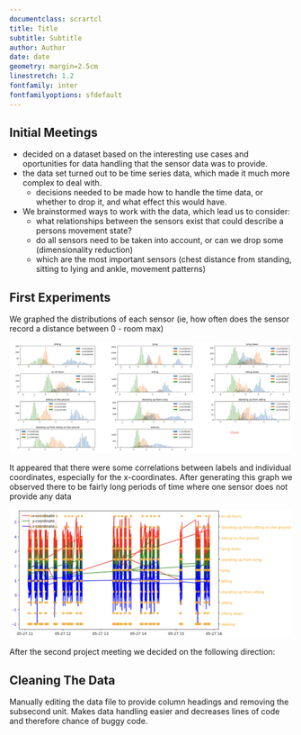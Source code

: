 ```yaml
---
documentclass: scrartcl
title: Title
subtitle: Subtitle
author: Author
date: date
geometry: margin=2.5cm
linestretch: 1.2
fontfamily: inter
fontfamilyoptions: sfdefault
---
```


## Initial Meetings

- decided on a dataset based on the interesting use cases and oportunities for data handling that the sensor data was to provide.
- the data set turned out to be time series data, which made it much more complex to deal with.
    - decisions needed to be made how to handle the time data, or whether to drop it, and what effect this would have. 
- We brainstormed ways to work with the data, which lead us to consider:
    - what relationships between the sensors exist that could describe a persons movement state?
    - do all sensors need to be taken into account, or can we drop some (dimensionality reduction)
    - which are the most important sensors (chest distance from standing, sitting to lying and ankle, movement patterns)

## First Experiments

We graphed the distributions of each sensor (ie, how often does the sensor record a distance between 0 - room max)

![ml-davide-sensordata0](documentation/images/experiments/ml-davide-sensordata-0.png)

It appeared that there were some correlations between labels and individual coordinates, especially for the x-coordinates.
After generating this graph we observed there to be fairly long periods of time where one sensor does not provide any data

![one-param-one-tag](documentation/images/experiments/one-param-one-tag.png)

After the second project meeting we decided on the following direction:


## Cleaning The Data 

Manually editing the data file to provide column headings and removing the subsecond unit. 
Makes data handling easier and decreases lines of code and therefore chance of buggy code.
